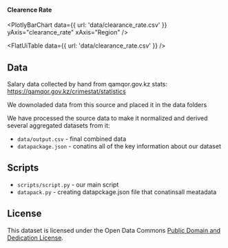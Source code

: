 #### Clearence Rate

<PlotlyBarChart
  data={{
    url: 'data/clearance_rate.csv'
  }}
  yAxis="clearance_rate"
  xAxis="Region"
/>

<FlatUiTable
  data={{
    url: 'data/clearance_rate.csv'
  }}
/>



## Data 

Salary data collected by hand from qamqor.gov.kz stats: https://qamqor.gov.kz/crimestat/statistics

We downoladed data from this source and placed it in the data folders 

We have processed the source data to make it normalized and derived  several aggregated datasets from it:

* `data/output.csv` - final combined data
* `datapackage.json` - conatins all of the key information about our dataset

## Scripts

* `scripts/script.py` - our main script
* `datapack.py` - creating datapckage.json file that conatinsall meatadata

## License

This dataset is licensed under the Open Data Commons [Public Domain and Dedication License][pddl].

[pddl]: https://www.opendatacommons.org/licenses/pddl/1-0/
